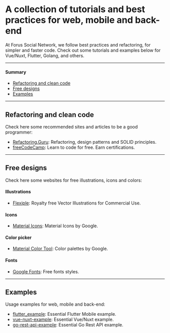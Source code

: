 # A collection of tutorials and best practices for web, mobile and back-end

At Forus Social Network, we follow best practices and refactoring, for simpler and faster code. Check out some tutorials and examples below for Vue/Nuxt, Flutter, Golang, and others.

---
#### Summary

* [Refactoring and clean code](#refactoring-and-clean-code)
* [Free designs](#free-designs)
* [Examples](#examples)

---

## Refactoring and clean code

Check here some recommended sites and articles to be a good programmer:

<!-- alphabetical -->
* [Refactoring.Guru](https://refactoring.guru): Refactoring, design patterns and SOLID principles.
* [freeCodeCamp](https://www.freecodecamp.org): Learn to code for free. Earn certifications.

---

## Free designs

Check here some websites for free illustrations, icons and colors:

#### Illustrations

<!-- alphabetical -->
* [Flexiple](https://2.flexiple.com/scale/home): Royalty free Vector Illustrations for Commercial Use.

#### Icons

<!-- alphabetical -->
* [Material Icons](https://fonts.google.com/icons?selected=Material+Icons): Material Icons by Google.

#### Color picker

<!-- alphabetical -->
* [Material Color Tool](https://material.io/resources/color): Color palettes by Google.

#### Fonts

<!-- alphabetical -->
* [Google Fonts](https://fonts.google.com): Free fonts styles.

---

## Examples

Usage examples for web, mobile and back-end:

<!-- alphabetical -->
* [flutter_example](https://github.com/foruscommunity/flutter_example): Essential Flutter Mobile example.
* [vue-nuxt-example](https://github.com/foruscommunity/vue-nuxt-example): Essential Vue/Nuxt example.
* [go-rest-api-example](https://github.com/foruscommunity/go-rest-api-example): Essential Go Rest API example.
